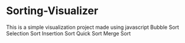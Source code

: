 # Sorting-Visualizer
This is a simple visualization project made using javascript
Bubble Sort
Selection Sort
Insertion Sort
Quick Sort
Merge Sort
